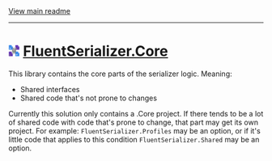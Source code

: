 ﻿[//]: # (Header)

<a href="https://github.com/Marvin-Brouwer/FluentSerializer#readme">
  View main readme
</a><hr/>
<h1>
    <img alt="icon" width="22" height="22"
        src="https://github.com/Marvin-Brouwer/FluentSerializer/raw/main/doc/logo/logo.default.optimized.svg" />
    <a href="https://github.com/Marvin-Brouwer/FluentSerializer/src/FluentSerializer.Core/Readme.md#readme">
        FluentSerializer.Core
    </a>
</h1>

[//]: # (Body)

This library contains the core parts of the serializer logic.
Meaning:
- Shared interfaces
- Shared code that's not prone to changes

Currently this solution only contains a .Core project.
If there tends to be a lot of shared code with code that's prone to change, that part may get its own project.
For example: `FluentSerializer.Profiles` may be an option, or if it's little code that applies to this condition `FluentSerializer.Shared` may be an option.